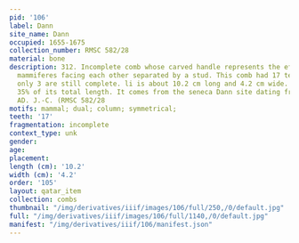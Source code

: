 ```yaml
---
pid: '106'
label: Dann
site_name: Dann
occupied: 1655-1675
collection_number: RMSC 582/28
material: bone
description: 312. Incomplete comb whose carved handle represents the effigy of two
  mammiferes facing each other separated by a stud. This comb had 17 teeth of which
  only 3 are still complete. li is about 10.2 cm long and 4.2 cm wide. Its teeth form
  35% of its total length. It comes from the seneca Dann site dating from 1655-1675
  AD. J.-C. (RMSC 582/28
motifs: mammal; dual; column; symmetrical;
teeth: '17'
fragmentation: incomplete
context_type: unk
gender:
age:
placement:
length (cm): '10.2'
width (cm): '4.2'
order: '105'
layout: qatar_item
collection: combs
thumbnail: "/img/derivatives/iiif/images/106/full/250,/0/default.jpg"
full: "/img/derivatives/iiif/images/106/full/1140,/0/default.jpg"
manifest: "/img/derivatives/iiif/106/manifest.json"
---
```

